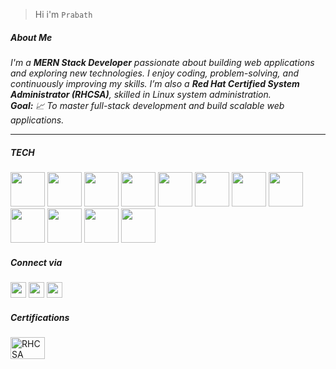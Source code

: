 

> Hi i'm  `Prabath`


#####  About Me

_I'm a **MERN Stack Developer** passionate about building web applications and exploring new technologies. I enjoy coding, problem-solving, and continuously improving my skills. I’m also a ***Red Hat Certified System Administrator (RHCSA)***, skilled in Linux system administration.  
**Goal:** 📈 To master full-stack development and build scalable web applications._

<hr>

##### TECH
<img width="55" height="55" src="https://cdn-icons-png.flaticon.com/128/5968/5968292.png" /> <img width="55" height="55" src="https://cdn-icons-png.flaticon.com/128/1126/1126012.png" /> <img width="55" height="55" src="https://w7.pngwing.com/pngs/429/921/png-transparent-mongodb-plain-wordmark-logo-icon.png" /> <img width="55" height="55" src="https://img.icons8.com/color/512/express-js.png" /> <img width="55" height="55" src="https://www.svgrepo.com/show/303360/nodejs-logo.svg" /> <img width="55" height="55" src="https://img.icons8.com/color/512/ejs.png" /> <img width="55" height="55" src="https://cdn-icons-png.flaticon.com/128/1051/1051277.png" /> <img width="55" height="55" src="https://cdn-icons-png.flaticon.com/128/732/732190.png" /> <img width="55" height="55" src="https://pngate.com/wp-content/uploads/2025/05/npm-logo-red-green-background-software-package-manager-icon-1.png" /> <img width="55" height="55" src="https://cdn-icons-png.flaticon.com/128/5968/5968672.png" /> <img width="55" height="55" src="https://w7.pngwing.com/pngs/293/485/png-transparent-tailwind-css-hd-logo.png" /> <img width="55" height="55" src="https://cdn-icons-png.flaticon.com/128/6124/6124995.png" />




##### Connect via
<a href="https://www.linkedin.com/in/prabath77/"><img width="25" height="25" src="https://cdn-icons-png.flaticon.com/128/2504/2504923.png"/></a>  <a href="https://craftedbyprabath.vercel.app/"><img width="25" height="25" src="https://cdn-icons-png.flaticon.com/128/15831/15831831.png"/></a>  <a href="https://www.instagram.com/sethuramxn/"><img width="25" height="25" src="https://cdn-icons-png.flaticon.com/128/15713/15713420.png" /></a>



##### Certifications

<a href="https://www.credly.com/badges/878e3501-7a75-42d4-9c69-cf0ad3222013/linked_in_profile" target="_blank"><img src="https://www.certocean.com/assets/course/1_(1).png" width="55" height="35" alt="RHCSA Badge" /></a>




